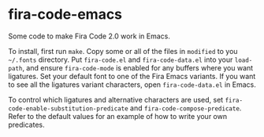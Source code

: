 # fira-code-emacs

Some code to make Fira Code 2.0 work in Emacs.

To install, first run `make`.  Copy some or all of the files in
`modified` to you `~/.fonts` directory.  Put `fira-code.el` and
`fira-code-data.el` into your `load-path`, and ensure `fira-code-mode`
is enabled for any buffers where you want ligatures.  Set your default
font to one of the Fira Emacs variants.  If you want to see all the
ligatures variant characters, open `fira-code-data.el` in Emacs.

To control which ligatures and alternative characters are used, set
`fira-code-enable-substitution-predicate` and
`fira-code-compose-predicate`.  Refer to the default values for an
example of how to write your own predicates.
